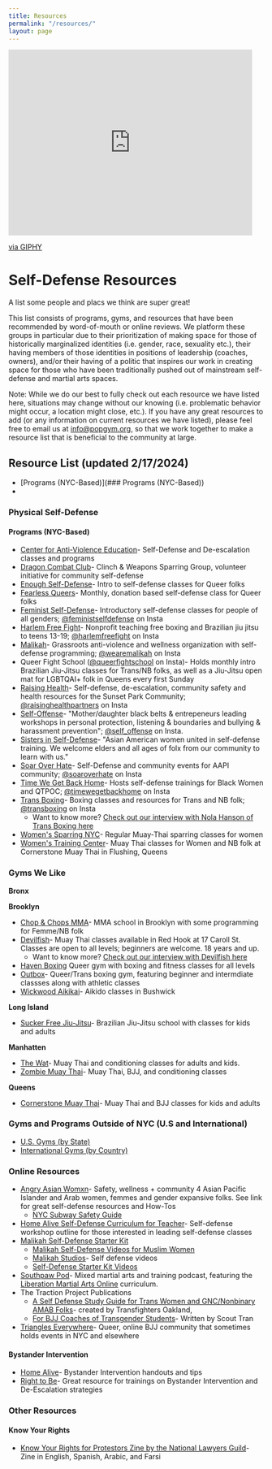 ```yaml
---
title: Resources
permalink: "/resources/"
layout: page
---
```


<iframe src="https://giphy.com/embed/ardUtH5FlenO8" width="480" height="366" frameBorder="0" class="giphy-embed" allowFullScreen></iframe><p><a href="https://giphy.com/gifs/pokemon-laugh-haha-ardUtH5FlenO8">via GIPHY</a></p>
            
# Self-Defense Resources

A list some people and placs we think are super great!

This list consists of programs, gyms, and resources that have been recommended by word-of-mouth or online reviews. We platform these groups in particular due to their prioritization of making space for those of historically marginalized identities (i.e. gender, race, sexuality etc.), their having members of those identities in positions of leadership (coaches, owners), and/or their having of a politic that inspires our work in creating space for those who have been traditionally pushed out of mainstream self-defense and martial arts spaces. 

Note: While we do our best to fully check out each resource we have listed here, situations may change without our knowing (i.e. problematic behavior might occur, a location might close, etc.). If you have any great resources to add (or any information on current resources we have listed), please feel free to email us at info@popgym.org, so that we work together to make a resource list that is beneficial to the community at large.

## Resource List (updated 2/17/2024)

* [Programs (NYC-Based)](### Programs (NYC-Based))
* 

### Physical Self-Defense

#### Programs (NYC-Based)

* [Center for Anti-Violence Education](https://caeny.org/)- Self-Defense and De-escalation classes and programs
* [Dragon Combat Club](https://www.instagram.com/dragoncombatclub/)- Clinch & Weapons Sparring Group, volunteer initiative for community self-defense
* [Enough Self-Defense](https://www.instagram.com/enough.selfdefense/)- Intro to self-defense classes for Queer folks
* [Fearless Queers](https://www.instagram.com/selfdefenseisgay/)- Monthly, donation based self-defense class for Queer folks
* [Feminist Self-Defense](https://www.feministselfdefense.com/#self-defense-section)- Introductory self-defense classes for people of all genders; [@feministselfdefense](https://www.instagram.com/feministselfdefense/) on Insta
* [Harlem Free Fight](https://harlemfreefight.org/)- Nonprofit teaching free boxing and Brazilian jiu jitsu to teens 13-19; [@harlemfreefight](https://www.instagram.com/harlemfreefight/) on Insta
* [Malikah](https://www.malikah.org/self-defense)- Grassroots anti-violence and wellness organization with self-defense programming; [@wearemalikah](https://www.instagram.com/wearemalikah/) on Insta
* Queer Fight School ([@queerfightschool](https://www.instagram.com/queerfightschool/) on Insta)- Holds monthly intro Brazilian Jiu-Jitsu classes for Trans/NB folks, as well as a Jiu-Jitsu open mat for LGBTQAI+ folk in Queens every first Sunday
* [Raising Health](https://www.raisinghealth.org/community-building)- Self-defense, de-escalation, community safety and health resources for the Sunset Park Community; [@raisinghealthpartners](https://www.instagram.com/raisinghealthpartners/) on Insta
* [Self-Offense](https://www.self-offense.com/personal)- "Mother/daughter black belts & entrepeneurs leading workshops in personal protection, listening & boundaries and bullying & harassment prevention"; [@self_offense](https://www.instagram.com/self_offense/) on Insta.
* [Sisters in Self-Defense](https://www.instagram.com/sisters.in.self.defense/)- "Asian American women united in self-defense training. We welcome elders and all ages of folx from our community to learn with us."
* [Soar Over Hate](https://www.soaroverhate.org/)- Self-Defense and community events for AAPI community; [@soaroverhate](https://www.instagram.com/soaroverhate/) on Insta
* [Time We Get Back Home](https://www.kearmonie.com/twgbhlinks)- Hosts self-defense trainings for Black Women and QTPOC; [@timewegetbackhome](https://www.instagram.com/timewegetbackhome/) on Insta
* [Trans Boxing](https://www.transboxing.org/)- Boxing classes and resources for Trans and NB folk; [@transboxing](https://www.instagram.com/transboxing/) on Insta
  * Want to know more? [Check out our interview with Nola Hanson of Trans Boxing here](/resmonth/nola-hanson-trans-boxing-august-2019.md) 
* [Women's Sparring NYC](https://www.instagram.com/womenssparring/)- Regular Muay-Thai sparring classes for women
* [Women's Training Center](https://www.instagram.com/womenstrainingcenter/)- Muay Thai classes for Women and NB folk at Cornerstone Muay Thai in Flushing, Queens


### Gyms We Like

**Bronx**

**Brooklyn**
* [Chop & Chops MMA](https://www.chopandchopsmma.com/)- MMA school in Brooklyn with some programming for Femme/NB folk
* [Devilfish](https://www.devilfishathletics.com/)- Muay Thai classes available in Red Hook at 17 Caroll St. Classes are open to all levels; beginners are welcome. 18 years and up.
  * Want to know more? [Check out our interview with Devilfish here](/resmonth/devilfish-may-2019.md)
* [Haven Boxing](https://havenboxing.com/) Queer gym with boxing and fitness classes for all levels
* [Outbox](https://www.outboxgym.com/)- Queer/Trans boxing gym, featuring beginner and intermdiate classses along with athletic classes
* [Wickwood Aikikai](https://www.wickwoodaikido.com/)- Aikido classes in Bushwick

**Long Island**
* [Sucker Free Jiu-Jitsu](https://suckerfreejiujitsu.com/)- Brazilian Jiu-Jitsu school with classes for kids and adults

**Manhatten**
* [The Wat](https://thewat.com/)- Muay Thai and conditioning classes for adults and kids.
* [Zombie Muay Thai](https://www.zombiemuaythai.com/)- Muay Thai, BJJ, and conditioning classes

**Queens**
* [Cornerstone Muay Thai](https://www.cornerstonethaiboxing.com/)- Muay Thai and BJJ classes for kids and adults

### Gyms and Programs Outside of NYC (U.S and International)
* [U.S. Gyms (by State)](https://cryptpad.fr/pad/#/2/pad/view/GbmrASzSuzGWLkTffGF-zU5-Z4urVDiIuP-hYjCMN8Y/)
* [International Gyms (by Country)]()

### Online Resources
* [Angry Asian Womxn](https://linktr.ee/Angryasianwomxn)- Safety, wellness + community 4 Asian Pacific Islander and Arab women, femmes and gender expansive folks. See link for great self-defense resources and How-Tos
  * [NYC Subway Safety Guide](https://drive.google.com/file/d/1CIpU1G02Nt8pPznWIL65kuo-MwmJSRbl/view)
* [Home Alive Self-Defense Curriculum for Teacher](https://www.teachhomealive.org/curriculum/)- Self-defense workshop outline for those interested in leading self-defense classes
* [Malikah Self-Defense Starter Kit](https://drive.google.com/file/d/1beqKWa3Ftt3a7BQIKq5MblDBTuOZBCPN/view)
  * [Malikah Self-Defense Videos for Muslim Women](https://youtu.be/W4ICeEc50fU?feature=shared)
  * [Malikah Studios](https://www.instagram.com/malikahstudios/)- Self defense videos
  * [Self-Defense Starter Kit Videos](https://www.youtube.com/@selfdefensestarterkit8217)
* [Southpaw Pod](https://www.southpawpod.com/)- Mixed martial arts and training podcast, featuring the [Liberation Martial Arts Online](https://www.patreon.com/posts/liberation-arts-72505630) curriculum.
* The Traction Project Publications
  * [A Self Defense Study Guide for Trans Women and GNC/Nonbinary AMAB Folks](https://www.zeffy.com/en-US/ticketing/4ded495e-cb18-48d8-8e43-a981eeda9c7f)- created by Transfighters Oakland, 
  * [For BJJ Coaches of Transgender Students](https://traction-project.org/bjjcoaches/)- Written by Scout Tran
* [Triangles Everywhere](https://www.facebook.com/groups/340494773494481)- Queer, online BJJ community that sometimes holds events in NYC and elsewhere

#### Bystander Intervention
* [Home Alive](https://www.teachhomealive.org/resources/)- Bystander Intervention handouts and tips
* [Right to Be](https://righttobe.org/bystander-intervention-training/)- Great resource for trainings on Bystander Intervention and De-Escalation strategies

### Other Resources

#### Know Your Rights
* [Know Your Rights for Protestors Zine by the National Lawyers Guild](https://www.nlg.org/know-your-rights/)- Zine in English, Spanish, Arabic, and Farsi



